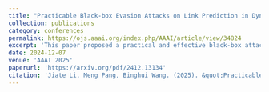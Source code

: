 ```yaml
---
title: "Practicable Black-box Evasion Attacks on Link Prediction in Dynamic Graphs--A Graph Sequential Embedding Method"
collection: publications
category: conferences
permalink: https://ojs.aaai.org/index.php/AAAI/article/view/34824
excerpt: 'This paper proposed a practical and effective black-box attack against LPDG.'
date: 2024-12-07
venue: 'AAAI 2025'
paperurl: 'https://arxiv.org/pdf/2412.13134'
citation: 'Jiate Li, Meng Pang, Binghui Wang. (2025). &quot;Practicable Black-box Evasion Attacks on Link Prediction in Dynamic Graphs--A Graph Sequential Embedding Method.&quot; <i>AAAI 2025</i>.'
---
```

